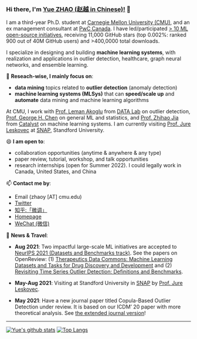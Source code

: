 ### Hi there, I'm [Yue ZHAO (赵越 in Chinese)!](https://www.andrew.cmu.edu/user/yuezhao2/) 👋


I am a third-year Ph.D. student at [Carnegie Mellon University (CMU)](https://www.cmu.edu/), 
and an ex management consultant at [PwC Canada](https://www.pwc.com/ca/en.html).
I have led/participated [> 10 ML open-source initiatives](https://github.com/yzhao062), receiving 11,000 GitHub stars (top 0.002%: ranked 900 out of 40M GitHub users) and >400,0000 total downloads.


I specialize in designing and building **machine learning systems**, with realization and applications in outlier detection, healthcare, graph neural networks, and ensemble learning. 

🔭 **Reseach-wise, I mainly focus on**:

- **data mining** topics related to **outlier detection** (anomaly detection)
- **machine learning systems (MLSys)** that can **speed/scale up** and **automate** data mining and machine learning algorithms 

At CMU, I work with [Prof. Leman Akoglu](http://www.cs.cmu.edu/~lakoglu/) from [DATA Lab](https://datalab.heinz.cmu.edu/) on outlier detection, 
[Prof. George H. Chen](http://www.andrew.cmu.edu/user/georgech/) on general ML and statistics,
and [Prof. Zhihao Jia](https://cs.cmu.edu/~zhihaoj2) from [Catalyst](https://catalyst.cs.cmu.edu/) on machine learning systems. 
I am currently visiting [Prof. Jure Leskovec](https://cs.stanford.edu/~jure/) at [SNAP](http://snap.stanford.edu/), Standford University.

😄 **I am open to**:

- collaboration opportunities (anytime & anywhere & any type)
- paper review, tutorial, workshop, and talk opportunities
- research internships (open for Summer 2022). I could legally work in Canada, United States, and China

📫 **Contact me by**:
- Email (zhaoy [AT] cmu.edu)
- [Twitter](https://twitter.com/yzhao062)
- [知乎:「微调」](https://www.zhihu.com/people/breaknever)
- [Homepage](https://www.andrew.cmu.edu/user/yuezhao2/)
- [WeChat (微信)](https://www.andrew.cmu.edu/user/yuezhao2/)


💬 **News & Travel**:

- **Aug 2021**: Two impactful large-scale ML initiatives are accepted to [NeurIPS 2021 (Datasets and Benchmarks track)](https://neurips.cc/Conferences/2021/CallForDatasetsBenchmarks).
See the papers on OpenReview: (1) [Therapeutics Data Commons: Machine Learning Datasets and Tasks for Drug Discovery and Development](https://openreview.net/forum?id=8nvgnORnoWr) and
(2) [Revisiting Time Series Outlier Detection: Definitions and Benchmarks](https://openreview.net/forum?id=r8IvOsnHchr). 

- **May-Aug 2021**: Visiting at Standford University in [SNAP](http://snap.stanford.edu/) by [Prof. Jure Leskovec](https://cs.stanford.edu/~jure/).

- **May 2021**: Have a new journal paper titled Copula-Based Outlier Detection under review. It is based on our ICDM’ 20 paper with more theoretical analysis. See [the extended journal version](https://www.andrew.cmu.edu/user/yuezhao2/papers/21-preprint-copod-journal.pdf)!


----

[![Yue's github stats](https://github-readme-stats.vercel.app/api?username=yzhao062&theme=material-palenight&count_private=true&hide=contribs)](https://github.com/anuraghazra/github-readme-stats)
[![Top Langs](https://github-readme-stats.vercel.app/api/top-langs/?username=yzhao062&theme=material-palenight&hide=Jupyter&layout=compact)](https://github.com/anuraghazra/github-readme-stats)

<!--
**yzhao062/yzhao062** is a ✨ _special_ ✨ repository because its `README.md` (this file) appears on your GitHub profile.

Here are some ideas to get you started:

- 🔭 I’m currently working on ...
- 🌱 I’m currently learning ...
- 👯 I’m looking to collaborate on ...
- 🤔 I’m looking for help with ...
- 💬 Ask me about ...
- 📫 How to reach me: ...
- 😄 Pronouns: ...
- ⚡ Fun fact: ...

I am the author/core developer of various machine learning tools and systems with more than millions of downloads. 
-->
